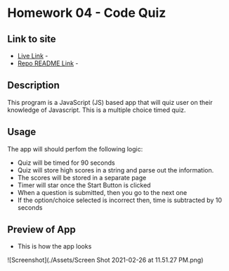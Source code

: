 # Homework 04 - Code Quiz

## Link to site
* [Live Link](https://chronoslou.github.io/HW4/) - 
* [Repo README Link](https://chronoslou.github.io/HW4/) -

## Description

This program is a JavaScript (JS) based app that will quiz user on their knowledge of Javascript. This is a multiple choice timed quiz. 

## Usage

The app will should perfom the following logic:

* Quiz will be timed for 90 seconds
* Quiz will store high scores in a string and parse out the information. 
* The scores will be stored in a separate page
* Timer will star once the Start Button is clicked
* When a question is submitted, then you go to the next one
* If the option/choice selected is incorrect then, time is subtracted by 10 seconds

## Preview of App 

* This is how the app looks

![Screenshot](./Assets/Screen Shot 2021-02-26 at 11.51.27 PM.png)   

